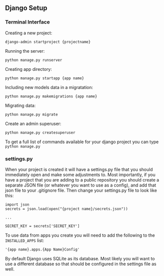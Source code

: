## Django Setup

### Terminal Interface

Creating a new project:

`django-admin startproject {projectname}`

Running the server:

`python manage.py runserver`

Creating app directory:

`python manage.py startapp {app name}`

Including new models data in a migratation:

`python manage.py makemigrations {app name}`

Migrating data:

`python manage.py migrate`

Create an admin superuser:

`python manage.py createsuperuser`

To get a full list of commands available for your django project you can type `python manage.py`

### settings.py

When your project is created it will have a settings.py file that you should immediately open and make some adjustments to. Most importantly, if you have a project that you are adding to a public repository you should create a separate JSON file (or whatever you want to use as a config), and add that json file to your .gitignore file. Then change your settings.py file to look like this:

```
import json
secrets = json.load(open("{project name}/secrets.json"))

...

SECRET_KEY = secrets['SECRET_KEY']

```

To use data from apps you create you will need to add the following to the `INSTALLED_APPS` list:

`'{app name}.apps.{App Name}Config'`

By default Django uses SQLite as its database. Most likely you will want to use a different database so that should be configured in the settings file as well.
